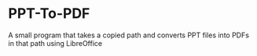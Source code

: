 # PPT-To-PDF
A small program that takes a copied path and converts PPT files into PDFs in that path using LibreOffice

